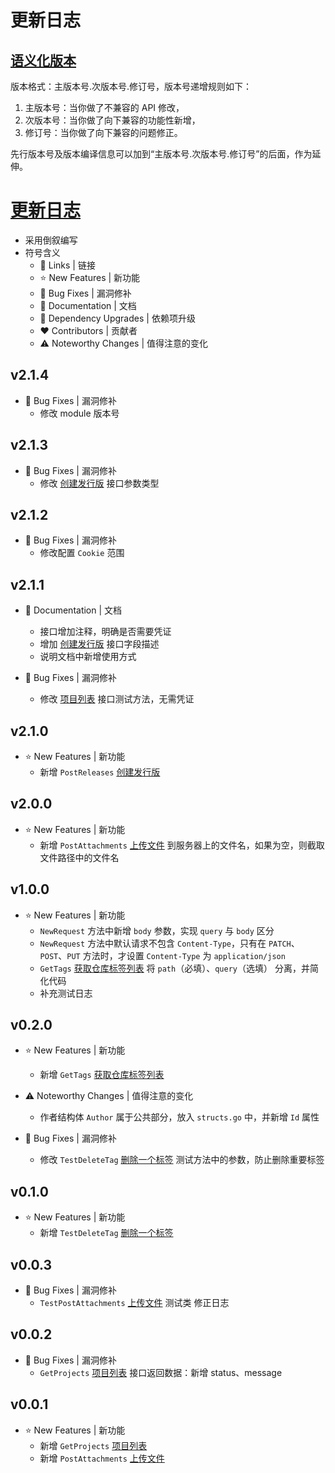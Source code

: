 # 更新日志

## [语义化版本](https://semver.org/lang/zh-CN/)

版本格式：主版本号.次版本号.修订号，版本号递增规则如下：

1. 主版本号：当你做了不兼容的 API 修改，
2. 次版本号：当你做了向下兼容的功能性新增，
3. 修订号：当你做了向下兼容的问题修正。

先行版本号及版本编译信息可以加到“主版本号.次版本号.修订号”的后面，作为延伸。

# [更新日志](#更新日志)

- 采用倒叙编写
- 符号含义
    - 📗 Links | 链接
    - ⭐ New Features | 新功能
    - 🐞 Bug Fixes | 漏洞修补
    - 📔 Documentation | 文档
    - 🔨 Dependency Upgrades | 依赖项升级
    - ❤ Contributors | 贡献者
    - ⚠️ Noteworthy Changes | 值得注意的变化

## v2.1.4

- 🐞 Bug Fixes | 漏洞修补
    - 修改 module 版本号

## v2.1.3

- 🐞 Bug Fixes | 漏洞修补
    - 修改 [创建发行版](https://apifox.com/apidoc/shared-da30afb0-9d2e-429b-a4bc-a83209e06021/api-128319361) 接口参数类型

## v2.1.2

- 🐞 Bug Fixes | 漏洞修补
    - 修改配置 `Cookie` 范围

## v2.1.1

- 📔 Documentation | 文档
    - 接口增加注释，明确是否需要凭证
    - 增加 [创建发行版](https://apifox.com/apidoc/shared-da30afb0-9d2e-429b-a4bc-a83209e06021/api-128319361) 接口字段描述
    - 说明文档中新增使用方式

- 🐞 Bug Fixes | 漏洞修补
    - 修改 [项目列表](https://apifox.com/apidoc/shared-da30afb0-9d2e-429b-a4bc-a83209e06021/api-102299292) 接口测试方法，无需凭证

## v2.1.0

- ⭐ New Features | 新功能
    - 新增 `PostReleases`
      [创建发行版](https://apifox.com/apidoc/shared-da30afb0-9d2e-429b-a4bc-a83209e06021/api-128319361)

## v2.0.0

- ⭐ New Features | 新功能
    - 新增 `PostAttachments`
      [上传文件](https://apifox.com/apidoc/shared-da30afb0-9d2e-429b-a4bc-a83209e06021/api-128323479)
      到服务器上的文件名，如果为空，则截取文件路径中的文件名

## v1.0.0

- ⭐ New Features | 新功能
    - `NewRequest` 方法中新增 `body` 参数，实现 `query` 与 `body` 区分
    - `NewRequest` 方法中默认请求不包含 `Content-Type`，只有在 `PATCH`、`POST`、`PUT` 方法时，才设置 `Content-Type`
      为 `application/json`
    - `GetTags`
      [获取仓库标签列表](https://apifox.com/apidoc/shared-da30afb0-9d2e-429b-a4bc-a83209e06021/api-118749619)
      将 `path`（必填）、`query`（选填） 分离，并简化代码
    - 补充测试日志

## v0.2.0

- ⭐ New Features | 新功能
    - 新增 `GetTags`
      [获取仓库标签列表](https://apifox.com/apidoc/shared-da30afb0-9d2e-429b-a4bc-a83209e06021/api-118749619)

- ⚠️ Noteworthy Changes | 值得注意的变化
    - 作者结构体 `Author` 属于公共部分，放入 `structs.go` 中，并新增 `Id` 属性

- 🐞 Bug Fixes | 漏洞修补
    - 修改 `TestDeleteTag`
      [删除一个标签](https://apifox.com/apidoc/shared-da30afb0-9d2e-429b-a4bc-a83209e06021/api-118749620)
      测试方法中的参数，防止删除重要标签

## v0.1.0

- ⭐ New Features | 新功能
    - 新增 `TestDeleteTag`
      [删除一个标签](https://apifox.com/apidoc/shared-da30afb0-9d2e-429b-a4bc-a83209e06021/api-118749620)

## v0.0.3

- 🐞 Bug Fixes | 漏洞修补
    - `TestPostAttachments`
      [上传文件](https://apifox.com/apidoc/shared-da30afb0-9d2e-429b-a4bc-a83209e06021/api-128323479)
      测试类 修正日志

## v0.0.2

- 🐞 Bug Fixes | 漏洞修补
    - `GetProjects`
      [项目列表](https://apifox.com/apidoc/shared-da30afb0-9d2e-429b-a4bc-a83209e06021/api-102299292)
      接口返回数据：新增 status、message

## v0.0.1

- ⭐ New Features | 新功能
    - 新增 `GetProjects`
      [项目列表](https://apifox.com/apidoc/shared-da30afb0-9d2e-429b-a4bc-a83209e06021/api-102299292)
    - 新增 `PostAttachments`
      [上传文件](https://apifox.com/apidoc/shared-da30afb0-9d2e-429b-a4bc-a83209e06021/api-128323479)
